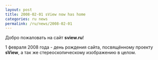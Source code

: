 ```yaml
---
layout: post
title: 2008-02-01 sView now has home
categories: ru news
permalink: /ru/news/2008-02-01
---
```


Добро пожаловать на сайт **sview.ru**!

1 февраля 2008 года - день рождения сайта, посвящённому проекту **sView**, а так же стереоскопическому изображению в целом.
<!--break-->
